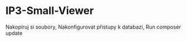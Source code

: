 # IP3-Small-Viewer
Nakopíruj si soubory,
Nakonfigurovat přistupy k databazi,
Run composer update 


